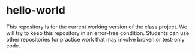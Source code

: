# hello-world
This repository is for the current working version of the class project.
We will try to keep this repository in an error-free condition.
Students can use other repositories for practice work that may involve broken or test-only code. 
